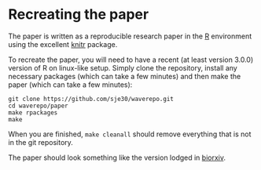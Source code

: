 # Recreating the paper

The paper is written as a reproducible research paper in the 
[R](http://r-project.org) environment using the excellent
[knitr](http://yihui.name/knitr) package.

To recreate the paper, you will need to have a recent (at least
version 3.0.0) version of R on linux-like setup.  Simply clone the
repository, install any necessary packages (which can take a few
minutes) and then make the paper (which can take a few minutes):

	git clone https://github.com/sje30/waverepo.git
	cd waverepo/paper
	make rpackages
	make

When you are finished, `make cleanall` should remove everything that
is not in the git repository.

The paper should look something like the version lodged in
[biorxiv](http://dx.doi.org/10.1101/000455).


